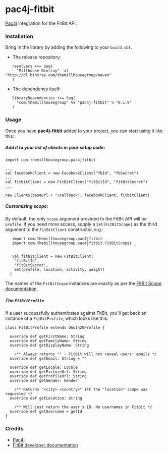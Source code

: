 pac4j-fitbit
============================

[Pac4j](https://github.com/pac4j/pac4j) integration for the FitBit API.


### Installation

Bring in the library by adding the following to your ```build.sbt```. 

  - The release repository: 

```
   resolvers ++= Seq(
     "Millhouse Bintray"  at "http://dl.bintray.com/themillhousegroup/maven"
   )
```
  - The dependency itself: 

```
   libraryDependencies ++= Seq(
     "com.themillhousegroup" %% "pac4j-fitbit" % "0.1.9"
   )

```


### Usage

Once you have __pac4j-fitbit__ added to your project, you can start using it like this:

##### Add it to your list of clients in your setup code:
```
import com.themillhousegroup.pac4jfitbit

...
val facebookClient = new FacebookClient("fbId", "fbSecret")
...
val fitbitClient = new FitBitClient("fitBitId", "fitBitSecret")
...

new Clients(baseUrl + "/callback", facebookClient, fitbitClient)

```

##### Customizing scope:
By default, the only `scope` argument provided to the FitBit API will be `profile`.
If you need more access, supply a `Set[FitBitScope]` as the third argument to the `FitBitClient` constructor, e.g.:

```
   import com.themillhousegroup.pac4jfitbit
   import com.themillhousegroup.pac4jfitbit.FitBitScopes._


   val fitbitClient = new FitBitClient(
   	"fitBitId", 
   	"fitBitSecret",
   	Set(profile, location, activity, weight)
  )
```
The names of the `FitBitScope` instances are exactly as per the [FitBit Scope documentation](https://dev.fitbit.com/docs/oauth2/#scope).  


##### The `FitBitProfile`
If a user successfully authenticates against FitBit, you'll get back an instance of a `FitBitProfile`, which looks like this:

```
class FitBitProfile extends OAuth20Profile {

  override def getFirstName: String 
  override def getFamilyName: String
  override def getDisplayName: String 

	/** Always returns "" - FitBit will not reveal users' emails */
  override def getEmail: String = ""

  override def getLocale: Locale 
  override def getPictureUrl: String 
  override def getProfileUrl: String 
  override def getGender: Gender 

	/** Returns "<city> <country>" IFF the "location" scope was requested */
  override def getLocation: String 

	/** Will just return the user's ID. No usernames in FitBit */
  override def getUsername = getId
}
```


### Credits

- [Pac4j](https://github.com/pac4j/pac4j)
- [FitBit developer documentation](https://dev.fitbit.com/docs/)

